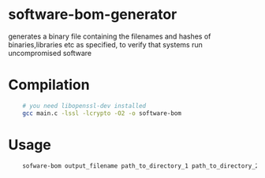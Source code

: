 # software-bom-generator

generates a binary file containing the filenames and hashes of binaries,libraries etc as specified, to verify that systems run uncompromised software

# Compilation

```bash
    # you need libopenssl-dev installed
    gcc main.c -lssl -lcrypto -O2 -o software-bom
```

# Usage

```bash
    sofware-bom output_filename path_to_directory_1 path_to_directory_2
```
